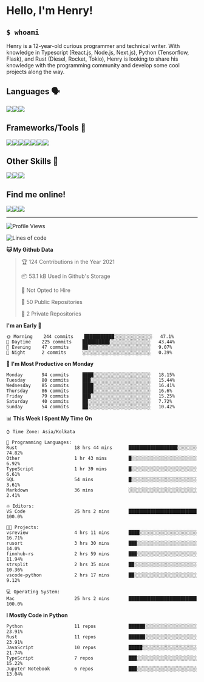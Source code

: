
<h1>Hello, I'm Henry!</h1>

<h2><code>$ whoami</code></h2>

Henry is a 12-year-old curious programmer and technical writer. With knowledge in Typescript (React.js, Node.js, Next.js), Python (Tensorflow, Flask), and Rust (Diesel, Rocket, Tokio), Henry is looking to share his knowledge with the programming community and develop some cool projects along the way.

<h2>Languages 🗣️</h2>

<img src="https://img.shields.io/badge/typescript%20-%23007ACC.svg?&style=for-the-badge&logo=typescript&logoColor=white"/><img src="https://img.shields.io/badge/python%20-%2314354C.svg?&style=for-the-badge&logo=python&logoColor=white"/><img src="https://img.shields.io/badge/rust-%23000000.svg?&style=for-the-badge&logo=rust&logoColor=white"/>

<h2>Frameworks/Tools 🔧</h2>

<img src="https://img.shields.io/badge/express.js%20-%23404d59.svg?&style=for-the-badge"/><img src="https://img.shields.io/badge/react%20-%2320232a.svg?&style=for-the-badge&logo=react&logoColor=%2361DAFB"/><img src="https://img.shields.io/badge/tailwindcss%20-%2338B2AC.svg?&style=for-the-badge&logo=tailwind-css&logoColor=white"/><img src="https://img.shields.io/badge/flask%20-%23000.svg?&style=for-the-badge&logo=flask&logoColor=white"/><img src="https://img.shields.io/badge/firebase%20-%23039BE5.svg?&style=for-the-badge&logo=firebase"/><img src ="https://img.shields.io/badge/postgres-%23316192.svg?&style=for-the-badge&logo=postgresql&logoColor=white"/><img src="https://img.shields.io/badge/TensorFlow%20-%23FF6F00.svg?&style=for-the-badge&logo=TensorFlow&logoColor=white" />

<h2>Other Skills 🤹</h2>

<img src="https://img.shields.io/badge/git%20-%23F05033.svg?&style=for-the-badge&logo=git&logoColor=white"/><img src="https://img.shields.io/badge/github%20-%23121011.svg?&style=for-the-badge&logo=github&logoColor=white"/><img src="https://img.shields.io/badge/vercel%20-%23000000.svg?&style=for-the-badge&logo=vercel&logoColor=white"/>

<h2>Find me online!</h2>

<a target="_blank" href="https://dev.to/hb"><img src="https://img.shields.io/badge/dev.to-%2312100E.svg?&style=for-the-badge&logo=dev.to&logoColor=white"></img></a><a target="_blank" href="https://stackoverflow.com/users/13753914/henry"><img src="https://img.shields.io/badge/-Stack%20overflow-FE7A16?style=for-the-badge&logo=stack-overflow&logoColor=white"/></a><a target="_blank" href="https://twitter.com/henryboisdequin"><img src="https://img.shields.io/badge/henryboisdequin%20-%231DA1F2.svg?&style=for-the-badge&logo=Twitter&logoColor=white"></img></a>

---
<!--START_SECTION:waka-->
![Profile Views](http://img.shields.io/badge/Profile%20Views-38-blue)

![Lines of code](https://img.shields.io/badge/From%20Hello%20World%20I%27ve%20Written-230349%20lines%20of%20code-blue)

**🐱 My Github Data** 

> 🏆 124 Contributions in the Year 2021
 > 
> 📦 53.1 kB Used in Github's Storage 
 > 
> 🚫 Not Opted to Hire
 > 
> 📜 50 Public Repositories 
 > 
> 🔑 2 Private Repositories  
 > 
**I'm an Early 🐤** 

```text
🌞 Morning    244 commits    ███████████░░░░░░░░░░░░░░   47.1% 
🌆 Daytime    225 commits    ██████████░░░░░░░░░░░░░░░   43.44% 
🌃 Evening    47 commits     ██░░░░░░░░░░░░░░░░░░░░░░░   9.07% 
🌙 Night      2 commits      ░░░░░░░░░░░░░░░░░░░░░░░░░   0.39%

```
📅 **I'm Most Productive on Monday** 

```text
Monday       94 commits     ████░░░░░░░░░░░░░░░░░░░░░   18.15% 
Tuesday      80 commits     ███░░░░░░░░░░░░░░░░░░░░░░   15.44% 
Wednesday    85 commits     ████░░░░░░░░░░░░░░░░░░░░░   16.41% 
Thursday     86 commits     ████░░░░░░░░░░░░░░░░░░░░░   16.6% 
Friday       79 commits     ███░░░░░░░░░░░░░░░░░░░░░░   15.25% 
Saturday     40 commits     ██░░░░░░░░░░░░░░░░░░░░░░░   7.72% 
Sunday       54 commits     ██░░░░░░░░░░░░░░░░░░░░░░░   10.42%

```


📊 **This Week I Spent My Time On** 

```text
⌚︎ Time Zone: Asia/Kolkata

💬 Programming Languages: 
Rust                     18 hrs 44 mins      ██████████████████░░░░░░░   74.82% 
Other                    1 hr 43 mins        █░░░░░░░░░░░░░░░░░░░░░░░░   6.92% 
TypeScript               1 hr 39 mins        █░░░░░░░░░░░░░░░░░░░░░░░░   6.61% 
SQL                      54 mins             █░░░░░░░░░░░░░░░░░░░░░░░░   3.61% 
Markdown                 36 mins             ░░░░░░░░░░░░░░░░░░░░░░░░░   2.41%

🔥 Editors: 
VS Code                  25 hrs 2 mins       █████████████████████████   100.0%

🐱‍💻 Projects: 
vsreview                 4 hrs 11 mins       ████░░░░░░░░░░░░░░░░░░░░░   16.71% 
rusort                   3 hrs 30 mins       ███░░░░░░░░░░░░░░░░░░░░░░   14.0% 
finnhub-rs               2 hrs 59 mins       ███░░░░░░░░░░░░░░░░░░░░░░   11.94% 
strsplit                 2 hrs 35 mins       ██░░░░░░░░░░░░░░░░░░░░░░░   10.36% 
vscode-python            2 hrs 17 mins       ██░░░░░░░░░░░░░░░░░░░░░░░   9.12%

💻 Operating System: 
Mac                      25 hrs 2 mins       █████████████████████████   100.0%

```

**I Mostly Code in Python** 

```text
Python                   11 repos            ██████░░░░░░░░░░░░░░░░░░░   23.91% 
Rust                     11 repos            ██████░░░░░░░░░░░░░░░░░░░   23.91% 
JavaScript               10 repos            █████░░░░░░░░░░░░░░░░░░░░   21.74% 
TypeScript               7 repos             ███░░░░░░░░░░░░░░░░░░░░░░   15.22% 
Jupyter Notebook         6 repos             ███░░░░░░░░░░░░░░░░░░░░░░   13.04%

```



<!--END_SECTION:waka-->

